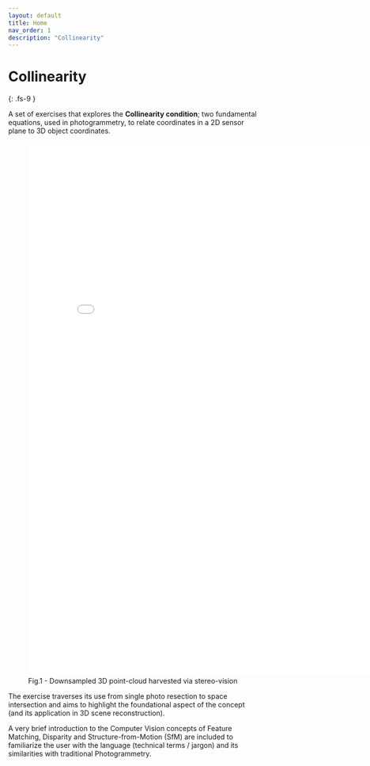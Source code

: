 ```yaml
---
layout: default
title: Home
nav_order: 1
description: "Collinearity"
---
```


# Collinearity
{: .fs-9 }

A set of exercises that explores the **Collinearity condition**; two fundamental equations, used in photogrammetry, to relate coordinates in a 2D sensor plane to 3D object coordinates.

 <figure><center>
<!-- <iframe src="{{site.baseurl | prepend: site.url}}/img/stereo.html" scrolling="no" style="width: 100%; padding: 0px; height: 150%; margin: 0; border: none; overflow: hidden;"></iframe> -->
<iframe src="{{site.baseurl | prepend: site.url}}/img/stereo.html" style="width: 800px; height: 1080px; padding: 0px; margin: 0; border: none; overflow: hidden;"></iframe>
  <figcaption>Fig.1 - Downsampled 3D point-cloud harvested via stereo-vision </figcaption>
</center></figure> 

The exercise traverses its use from single photo resection to space intersection and aims to highlight the foundational  aspect of the concept (and its application in 3D scene reconstruction). 

A very brief introduction to the Computer Vision concepts of Feature Matching, Disparity and Structure-from-Motion (SfM) are included to familiarize the user with the language (technical terms / jargon) and its similarities with traditional Photogrammetry.
